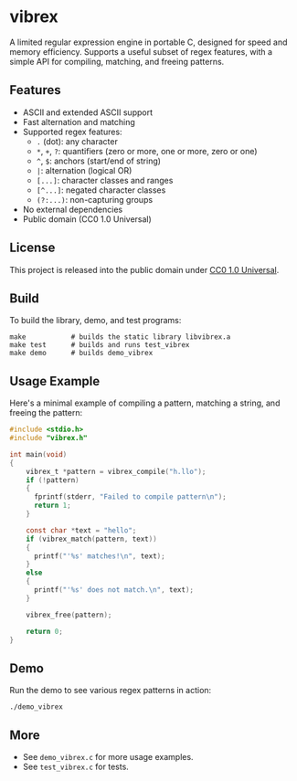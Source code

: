 # vibrex

A limited regular expression engine in portable C, designed for speed and memory
efficiency. Supports a useful subset of regex features, with a simple API for
compiling, matching, and freeing patterns.

## Features
- ASCII and extended ASCII support
- Fast alternation and matching
- Supported regex features:
  - `.` (dot): any character
  - `*`, `+`, `?`: quantifiers (zero or more, one or more, zero or one)
  - `^`, `$`: anchors (start/end of string)
  - `|`: alternation (logical OR)
  - `[...]`: character classes and ranges
  - `[^...]`: negated character classes
  - `(?:...)`: non-capturing groups
- No external dependencies
- Public domain (CC0 1.0 Universal)

## License
This project is released into the public domain under [CC0 1.0 Universal](https://creativecommons.org/publicdomain/zero/1.0/).

## Build
To build the library, demo, and test programs:

```
make           # builds the static library libvibrex.a
make test      # builds and runs test_vibrex
make demo      # builds demo_vibrex
```

## Usage Example
Here's a minimal example of compiling a pattern, matching a string, and freeing the pattern:

```c
#include <stdio.h>
#include "vibrex.h"

int main(void)
{
    vibrex_t *pattern = vibrex_compile("h.llo");
    if (!pattern)
    {
      fprintf(stderr, "Failed to compile pattern\n");
      return 1;
    }

    const char *text = "hello";
    if (vibrex_match(pattern, text))
    {
      printf("'%s' matches!\n", text);
    }
    else
    {
      printf("'%s' does not match.\n", text);
    }

    vibrex_free(pattern);

    return 0;
}
```

## Demo
Run the demo to see various regex patterns in action:

```
./demo_vibrex
```

## More
- See `demo_vibrex.c` for more usage examples.
- See `test_vibrex.c` for tests.